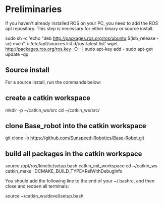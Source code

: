 # Preliminaries
If you haven't already installed ROS on your PC, you need to add the ROS apt repository. This step is necessary for either binary or source install.

sudo sh -c 'echo "deb http://packages.ros.org/ros/ubuntu $(lsb_release -sc) main" > /etc/apt/sources.list.d/ros-latest.list'
wget http://packages.ros.org/ros.key -O - | sudo apt-key add -
sudo apt-get update -qq

## Source install
For a source install, run the commands below:

## create a catkin workspace
mkdir -p ~/catkin_ws/src
cd ~/catkin_ws/src/

## clone Base_robot into the catkin workspace
git clone -b https://github.com/Sunspeed-Robotics/Base-Robot.git

## build all packages in the catkin workspace
source /opt/ros/kinetic/setup.bash
catkin_init_workspace
cd ~/catkin_ws
catkin_make -DCMAKE_BUILD_TYPE=RelWithDebugInfo

You should add the following line to the end of your ~/.bashrc, and then close and reopen all terminals:

source ~/catkin_ws/devel/setup.bash
